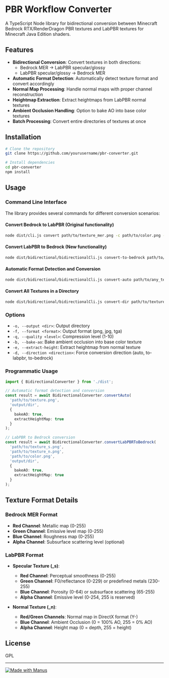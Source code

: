 # PBR Workflow Converter

A TypeScript Node library for bidirectional conversion between Minecraft Bedrock RTX/RenderDragon PBR textures and LabPBR textures for Minecraft Java Edition shaders.

## Features

- **Bidirectional Conversion**: Convert textures in both directions:
  - Bedrock MER → LabPBR specular/glossy
  - LabPBR specular/glossy → Bedrock MER
- **Automatic Format Detection**: Automatically detect texture format and convert accordingly
- **Normal Map Processing**: Handle normal maps with proper channel reconstruction
- **Heightmap Extraction**: Extract heightmaps from LabPBR normal textures
- **Ambient Occlusion Handling**: Option to bake AO into base color textures
- **Batch Processing**: Convert entire directories of textures at once

## Installation

```bash
# Clone the repository
git clone https://github.com/yourusername/pbr-converter.git

# Install dependencies
cd pbr-converter
npm install
```

## Usage

### Command Line Interface

The library provides several commands for different conversion scenarios:

#### Convert Bedrock to LabPBR (Original functionality)

```bash
node dist/cli.js convert path/to/texture_mer.png -c path/to/color.png -o output/dir
```

#### Convert LabPBR to Bedrock (New functionality)

```bash
node dist/bidirectional/bidirectionalCli.js convert-to-bedrock path/to/texture_s.png -n path/to/texture_n.png -c path/to/color.png -o output/dir
```

#### Automatic Format Detection and Conversion

```bash
node dist/bidirectional/bidirectionalCli.js convert-auto path/to/any_texture.png -o output/dir
```

#### Convert All Textures in a Directory

```bash
node dist/bidirectional/bidirectionalCli.js convert-dir path/to/textures/dir -o output/dir
```

### Options

- `-o, --output <dir>`: Output directory
- `-f, --format <format>`: Output format (png, jpg, tga)
- `-q, --quality <level>`: Compression level (1-10)
- `-b, --bake-ao`: Bake ambient occlusion into base color texture
- `-e, --extract-height`: Extract heightmap from normal texture
- `-d, --direction <direction>`: Force conversion direction (auto, to-labpbr, to-bedrock)

### Programmatic Usage

```typescript
import { BidirectionalConverter } from './dist';

// Automatic format detection and conversion
const result = await BidirectionalConverter.convertAuto(
  'path/to/texture.png',
  'output/dir',
  {
    bakeAO: true,
    extractHeightMap: true
  }
);

// LabPBR to Bedrock conversion
const result = await BidirectionalConverter.convertLabPBRToBedrock(
  'path/to/texture_s.png',
  'path/to/texture_n.png',
  'path/to/color.png',
  'output/dir',
  {
    bakeAO: true,
    extractHeightMap: true
  }
);
```

## Texture Format Details

### Bedrock MER Format

- **Red Channel**: Metallic map (0-255)
- **Green Channel**: Emissive level map (0-255)
- **Blue Channel**: Roughness map (0-255)
- **Alpha Channel**: Subsurface scattering level (optional)

### LabPBR Format

- **Specular Texture (_s)**:
  - **Red Channel**: Perceptual smoothness (0-255)
  - **Green Channel**: F0/reflectance (0-229) or predefined metals (230-255)
  - **Blue Channel**: Porosity (0-64) or subsurface scattering (65-255)
  - **Alpha Channel**: Emissive level (0-254, 255 is reserved)

- **Normal Texture (_n)**:
  - **Red/Green Channels**: Normal map in DirectX format (Y-)
  - **Blue Channel**: Ambient Occlusion (0 = 100% AO, 255 = 0% AO)
  - **Alpha Channel**: Height map (0 = depth, 255 = height)

## License

GPL

---
[![Made with Manus](https://github.com/user-attachments/assets/7e5abadf-b44d-44b2-b95d-4550598f1c64)](https://manus.im/share/jHAeAUNTk4v0ca0kLXiRwx?replay=1)
